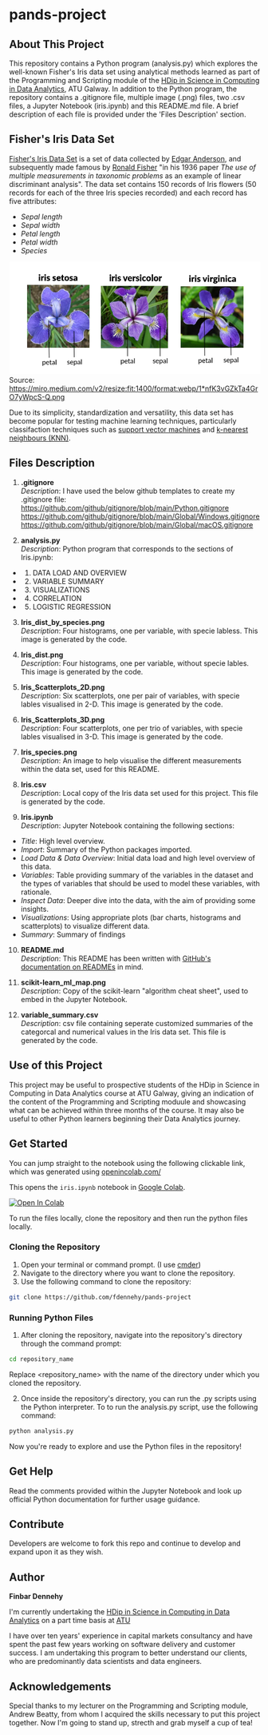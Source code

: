 # pands-project

## About This Project

This repository contains a Python program (analysis.py) which explores the well-known Fisher's Iris data set using analytical methods learned as part of the Programming and Scripting module of the [HDip in Science in Computing in Data Analytics](https://www.gmit.ie/higher-diploma-in-science-in-computing-in-data-analytics), ATU Galway. In addition to the Python program, the repository contains a .gitignore file, multiple image (.png) files, two .csv files, a Jupyter Notebook (iris.ipynb) and this README.md file. A brief description of each file is provided under the 'Files Description' section.

## Fisher's Iris Data Set

[Fisher's Iris Data Set](https://en.wikipedia.org/wiki/Iris_flower_data_set) is a set of data collected by [Edgar Anderson](https://en.wikipedia.org/wiki/Edgar_Anderson), and subsequently made famous by [Ronald Fisher](https://en.wikipedia.org/wiki/Ronald_Fisher) "in his 1936 paper _The use of multiple measurements in taxonomic problems_ as an example of linear discriminant analysis". The data set contains 150 records of Iris flowers (50 records for each of the three Iris species recorded) and each record has five attributes:
- _Sepal length_
- _Sepal width_
- _Petal length_
- _Petal width_
- _Species_

![iris_species.png](Iris_species.png)
Source: https://miro.medium.com/v2/resize:fit:1400/format:webp/1*nfK3vGZkTa4GrO7yWpcS-Q.png

Due to its simplicity, standardization and versatility, this data set has become popular for testing machine learning techniques, particularly classifaction techniques such as [support vector machines](https://en.wikipedia.org/wiki/Support_vector_machine) and [k-nearest neighbours (KNN)](https://en.wikipedia.org/wiki/K-nearest_neighbors_algorithm).

## Files Description

1. **.gitignore**\
_Description_: I have used the below github templates to create my .gitignore file:\
    https://github.com/github/gitignore/blob/main/Python.gitignore \
    https://github.com/github/gitignore/blob/main/Global/Windows.gitignore \
    https://github.com/github/gitignore/blob/main/Global/macOS.gitignore 

2. **analysis.py**\
_Description_: Python program that corresponds to the sections of Iris.ipynb:
- 1. DATA LOAD AND OVERVIEW
- 2. VARIABLE SUMMARY
- 3. VISUALIZATIONS
- 4. CORRELATION
- 5. LOGISTIC REGRESSION

3. **Iris_dist_by_species.png**\
_Description_: Four histograms, one per variable, with specie labless. This image is generated by the code.

4. **Iris_dist.png**\
_Description_: Four histograms, one per variable, without specie lables. This image is generated by the code.

5. **Iris_Scatterplots_2D.png**\
_Description_: Six scatterplots, one per pair of variables, with specie lables visualised in 2-D. This image is generated by the code.

6. **Iris_Scatterplots_3D.png**\
_Description_: Four scatterplots, one per trio of variables, with specie lables visualised in 3-D. This image is generated by the code.

7. **Iris_species.png**\
_Description_: An image to help visualise the different measurements within the data set, used for this README.

8. **Iris.csv**\
_Description_: Local copy of the Iris data set used for this project. This file is generated by the code.

9. **Iris.ipynb**\
_Description_: Jupyter Notebook containing the following sections:
- _Title_: High level overview.
- _Import_: Summary of the Python packages imported.
- _Load Data & Data Overview_: Initial data load and high level overview of this data.
- _Variables_: Table providing summary of the variables in the dataset and the types of variables that should be used to model these variables, with rationale.
- _Inspect Data_: Deeper dive into the data, with the aim of providing some insights.
- _Visualizations_: Using appropriate plots (bar charts, histograms and scatterplots) to visualize different data.
- _Summary_: Summary of findings

10. **README.md**\
_Description_: This README has been written with [GitHub's documentation on READMEs](https://docs.github.com/en/repositories/managing-your-repositorys-settings-and-features/customizing-your-repository/about-readmes) in mind.

11. **scikit-learn_ml_map.png**\
_Description_: Copy of the scikit-learn "algorithm cheat sheet", used to embed in the Jupyter Notebook.

12. **variable_summary.csv**\
_Description_: csv file containing seperate customized summaries of the categorcal and numerical values in the Iris data set. This file is generated by the code.

## Use of this Project

This project may be useful to prospective students of the HDip in Science in Computing in Data Analytics course at ATU Galway, giving an indication of the content of the Programming and Scripting moduule and showcasing what can be achieved within three months of the course. It may also be useful to other Python learners beginning their Data Analytics journey.

## Get Started 

You can jump straight to the notebook using the following clickable link, which was generated using [openincolab.com/](https://openincolab.com/)

This opens the `iris.ipynb` notebook in [Google Colab](https://colab.research.google.com/).

<a target="_blank" href="https://colab.research.google.com/github/fdennehy/pands-project/blob/main/iris.ipynb">
  <img src="https://colab.research.google.com/assets/colab-badge.svg" alt="Open In Colab"/>
</a>

To run the files locally, clone the repository and then run the python files locally.

### Cloning the Repository

1. Open your terminal or command prompt. (I use [cmder](https://cmder.app/))
2. Navigate to the directory where you want to clone the repository.
3. Use the following command to clone the repository:
```bash
git clone https://github.com/fdennehy/pands-project
```

### Running Python Files

1. After cloning the repository, navigate into the repository's directory through the command prompt:
```bash
cd repository_name
```
Replace <repository_name> with the name of the directory under which you cloned the repository.

2. Once inside the repository's directory, you can run the .py scripts using the Python interpreter. To to run the analysis.py script, use the following command:
```bash
python analysis.py
```

Now you're ready to explore and use the Python files in the repository! 

## Get Help

Read the comments provided within the Jupyter Notebook and look up official Python documentation for further usage guidance.

## Contribute

Developers are welcome to fork this repo and continue to develop and expand upon it as they wish.

## Author

**Finbar Dennehy**

I'm currently undertaking the [HDip in Science in Computing in Data Analytics](https://www.gmit.ie/higher-diploma-in-science-in-computing-in-data-analytics) on a part time basis at [ATU](https://www.atu.ie/)

I have over ten years' experience in capital markets consultancy and have spent the past few years working on software delivery and customer success. I am undertaking this program to better understand our clients, who are predominantly data scientists and data engineers.

## Acknowledgements

Special thanks to my lecturer on the Programming and Scripting module, Andrew Beatty, from whom I acquired the skills necessary to put this project together.
Now I'm going to stand up, strecth and grab myself a cup of tea!